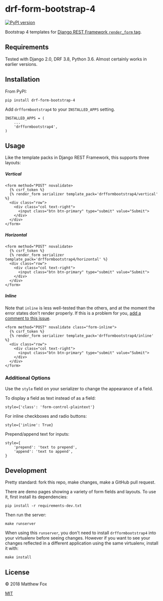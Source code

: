 # drf-form-bootstrap-4

[![PyPI version](https://badge.fury.io/py/drf-form-bootstrap-4.svg)](https://badge.fury.io/py/drf-form-bootstrap-4)

Bootstrap 4 templates for [Django REST Framework `render_form` tag](http://www.django-rest-framework.org/topics/html-and-forms/).

## Requirements

Tested with Django 2.0, DRF 3.8, Python 3.6. Almost certainly works in earlier versions.

## Installation

From PyPI:

```
pip install drf-form-bootstrap-4
```

Add `drfformbootstrap4` to your `INSTALLED_APPS` setting.

```
INSTALLED_APPS = (
    ...
    'drfformbootstrap4',
)
```

## Usage

Like the template packs in Django REST Framework, this supports three layouts:

##### Vertical

    <form method="POST" novalidate>
      {% csrf_token %}
      {% render_form serializer template_pack='drfformbootstrap4/vertical' %}
      <div class="row">
        <div class="col text-right">
          <input class="btn btn-primary" type="submit" value="Submit">
        </div>
      </div>
    </form>


##### Horizontal


    <form method="POST" novalidate>
      {% csrf_token %}
      {% render_form serializer template_pack='drfformbootstrap4/horizontal' %}
      <div class="row">
        <div class="col text-right">
          <input class="btn btn-primary" type="submit" value="Submit">
        </div>
      </div>
    </form>



##### Inline

Note that `inline` is less well-tested than the others, and at the moment the error states don't  render properly. If this is a problem for you, [add a comment to this issue](https://github.com/mattfox/drf-form-bootstrap-4/issues/2).

    <form method="POST" novalidate class="form-inline">
      {% csrf_token %}
      {% render_form serializer template_pack='drfformbootstrap4/inline' %}
      <div class="row">
        <div class="col text-right">
          <input class="btn btn-primary" type="submit" value="Submit">
        </div>
      </div>
    </form>

### Additional Options

Use the `style` field on your serializer to change the appearance of a field.

To display a field as text instead of as a field:

```
style={'class': 'form-control-plaintext'}
```

For inline checkboxes and radio buttons:

```
style={'inline': True}
```

Prepend/append text for inputs:

```
style={
    'prepend': 'text to prepend',
    'append': 'text to append',
}
```

## Development

Pretty standard: fork this repo, make changes, make a GitHub pull request.

There are demo pages showing a variety of form fields and layouts. To use it, first install its dependencies:

```
pip install -r requirements-dev.txt
```

Then run the server:

```
make runserver
```

When using this `runserver`, you don't need to install `drfformbootstrap4` into your virtualenv before seeing changes. However if you want to see your changes reflected in a different application using the same virtualenv, install it with:

```
make install
```

## License

&copy; 2018 Matthew Fox

[MIT](https://github.com/mattfox/drf-form-bootstrap-4/blob/master/LICENSE)